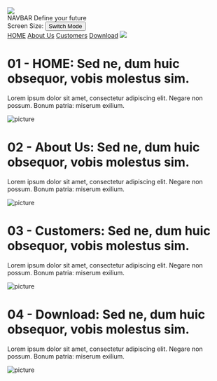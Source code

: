 
<html>
<head>
<meta name="viewport" content="width=device-width, initial-scale=1">
<link id = "light" rel="stylesheet" href="../css/responsive_navbar_dropdown.css">


<style>

</style>
</head>

<body onresize="resize()">

<img onclick = "scrollToTop()" id = "top" class="scrollToTop" src = "file:///D:/0.%20illustrator/c%C3%A1c%20em%20y%C3%AAu%20%E1%BB%9F%20gen%20project/genproject/691751-200.png">
<div class = "topnav">
  <span class = "Title" id = "myDivID">NAVBAR</span>
  <span class = "Header" >Define your future</span>
  <br>
  <span class = "whitetext">Screen Size:</span>
  <span id = "screenSize" class = "whitetext"></span>
  <button onclick="colorMode()" class = "LightSwitch">Switch Mode</button>

</div>
<div class="topnav"  id="myTopnav">
  <a onclick="scrollSection01()"  href="#HOME" class="active">HOME</a>
  <a onclick="scrollSection02()"  href="#AboutUs" class="active">About Us</a>
  <a onclick="scrollSection03()"  href="#Customers" class="active">Customers</a>
  <a onclick="scrollSection04()"  href="#Download" class="active">Download</a>
  <!-- button for responsive-->
  <a href="javascript:void(0);" class="icon" onclick="myFunction()">
    <img class = "hamicon" src = "file:///D:/0.%20illustrator/c%C3%A1c%20em%20y%C3%AAu%20%E1%BB%9F%20gen%20project/genproject/kisspng-computer-icons-hamburger-button-menu-new-menu-5b34724be5a1f0.5796308115301637879406.jpg">
    <i class="fa fa-bars"></i>
  </a>
</div>

<div class="box2" id = "01">
  <div>
    <h1>01 - HOME: Sed ne, dum huic obsequor, vobis molestus sim.</h1>
    <p>Lorem ipsum dolor sit amet, consectetur adipiscing elit. Negare non possum. Bonum patria: miserum exilium. </p>
  </div>
  <div>
    <img class = "image" src="file:///D:/0.%20illustrator/c%C3%A1c%20em%20y%C3%AAu%20%E1%BB%9F%20gen%20project/genproject/245139170_321489903074872_330172308588580708_n.jpg" alt="picture">
  </div>
</div>

<div class="box2" id = "02">
  <div>
    <h1>02 - About Us: Sed ne, dum huic obsequor, vobis molestus sim.</h1>
    <p>Lorem ipsum dolor sit amet, consectetur adipiscing elit. Negare non possum. Bonum patria: miserum exilium. </p>
  </div>
  <div>
    <img class = "image" src="file:///D:/0.%20illustrator/c%C3%A1c%20em%20y%C3%AAu%20%E1%BB%9F%20gen%20project/genproject/245139170_321489903074872_330172308588580708_n.jpg" alt="picture">
  </div>
</div>

<div class="box2" id = "03">
  <div>
    <h1>03 - Customers: Sed ne, dum huic obsequor, vobis molestus sim.</h1>
    <p>Lorem ipsum dolor sit amet, consectetur adipiscing elit. Negare non possum. Bonum patria: miserum exilium. </p>
  </div>
  <div>
    <img class = "image" src="file:///D:/0.%20illustrator/c%C3%A1c%20em%20y%C3%AAu%20%E1%BB%9F%20gen%20project/genproject/245139170_321489903074872_330172308588580708_n.jpg" alt="picture">
  </div>
</div>

<div class="box2" id = "04">
  <div>
    <h1>04 - Download: Sed ne, dum huic obsequor, vobis molestus sim.</h1>
    <p>Lorem ipsum dolor sit amet, consectetur adipiscing elit. Negare non possum. Bonum patria: miserum exilium. </p>
  </div>
  <div>
    <img class = "image" src="file:///D:/0.%20illustrator/c%C3%A1c%20em%20y%C3%AAu%20%E1%BB%9F%20gen%20project/genproject/245139170_321489903074872_330172308588580708_n.jpg" alt="picture">
  </div>
</div>




<script src="../js/event.js"></script>


</body>
</html>
